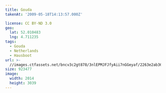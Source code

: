 ```yaml
---
title: Gouda
takenAt: '2009-05-18T14:13:57.000Z'

license: CC BY-ND 3.0
geo:
  lat: 52.010483
  lng: 4.711235
tags:
  - Gouda
  - Netherlands
  - Hausboot
url: >-
  //images.ctfassets.net/bncv3c2gt878/3nlEPMJFJfyAii7nGGeyaf/2263e2ab3609750c8efcae34f49b94e5/gouda_4358944128_o
size: 923477
image:
  width: 2014
  height: 3039
---
```

